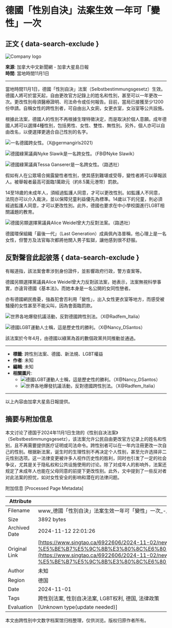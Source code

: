# 德國「性別自決」法案生效 一年可「變性」一次

## 正文 { data-search-exclude }


![Company logo](https://www.singtao.ca/wp-content/themes/singtaoca2019/images/logo.png)

**來源**: 加拿大中文新聞網 - 加拿大星島日報  
**時間**: 當地時間11月1日

---

當地時間11月1日，德國「性別自決」法案（Selbstbestimmungsgesetz）生效。德國人將可於當天起，自由更改官方記錄上的姓名和性別，甚至可以一年更改一次。更改性別毋須醫療證明、司法命令或任何報告。目前，當局已接獲至少1200份申請。自稱女性的跨性別者，可自由出入女廁，女更衣室，女浴室等公共設施。

根據此法案，德國人的性別不再根據生理特徵決定，而是取決於個人意願。成年德國人將可以選擇4種性別，包括男性、女性、雙性、無性別。另外，個人亦可以自由改名，以便選擇更適合自己性別的名字。

![一名德國跨女性。（X@germangirls2021）](https://image.hkhl.hk/f/1024p0/0x0/100/none/b3806c9be0055af49f40526f0c8b4c4f/2024-11/03112024_057_X.jpg)

![德國綠黨議員Nyke Slawik是一名跨女性。（FB@Nyke Slawik）](https://image.hkhl.hk/f/1024p0/0x0/100/none/389b0024add0f5c300e54aaf05a58482/2024-11/03112024_060_FB.jpg)

![德國綠黨議員Tessa Ganserer是一名跨女性。（路透社）](https://image.hkhl.hk/f/1024p0/0x0/100/none/6d83333739af03439bf08a9078370a1b/2024-11/03112024_058_Reuter.png)

假如有人在公眾場合揭露變性者性別，使其感到難堪或受辱，變性者將可以舉報該人。被舉報者最高可面臨1萬歐元（約8.5萬元港幣）罰款。

14至18歲的未成年人，須經過監護人同意，才可以更改性別。如監護人不同意，法院亦可以介入裁決，並以保障兒童利益優先為標準。14歲以下的兒童，則必須經過監護人同意，才可以更改性別。此外，德國也要求在中小學校園進行LGBT相關議題的教育。

![德國另類選擇黨議員Alice Weidel曾大力反對法案。（路透社）](https://image.hkhl.hk/f/1024p0/0x0/100/none/a279f7c4dd74be3377864044c3b1d68c/2024-11/03112024_061_Reuter.jpg)

德國環保組織「最後一代」（Last Generation）成員佩內洛普稱，他心理上是一名女性，但警方及法官每次都將他關入男子監獄，讓他感到很不舒服。

## 反對聲音此起彼落 { data-search-exclude }

有報道指，該法案會牽涉到身份證件，並影響政府行政，警方查案等。

德國另類選擇黨議員Alice Weidel曾大力反對該法案，她表示，法案無視科學事實，亦違背德國《基本法》。而她本身是一名公開的女同性戀者。

亦有德國網民擔憂，強姦犯會否利用「變性」，出入女性更衣室等地方，而感受被騷擾的女性甚至不能尖叫，因為會面臨罰款。

![世界各地爆發抗議活動，反對德國跨性別法。（X@Radfem_Italia）](https://image.hkhl.hk/f/1024p0/0x0/100/none/0e9dbdc630aab47ca39cd90552e79830/2024-11/03112024_053_X.jpg)

![德國LGBT運動人士稱，這是歷史性的勝利。（X@Nancy_DSantos）](https://image.hkhl.hk/f/1024p0/0x0/100/none/484661502f6a5ef9d9d0d637524f0902/2024-11/03112024_052_X.jpg)

該法案於今年4月，由德國以綠黨為首的數個政黨共同推動並通過。

--- 

- **標籤**: 跨性別法案、德國、新法規、LGBT權益  
- **作者**: 未知  
- **編輯**: 未知  
- **相關圖片**: 
  - ![德國LGBT運動人士稱，這是歷史性的勝利。（X@Nancy_DSantos）](https://image.hkhl.hk/f/1024p0/0x0/100/none/6b3e20d9b8a7f11a33ede9a65bb806a7/2024-11/03112024_050_X.jpg)
  - ![世界各地爆發抗議活動，反對德國跨性別法。（X@Radfem_Italia）](https://image.hkhl.hk/f/1024p0/0x0/100/none/4051ddc669a6a0543a7926d83c637d5b/2024-11/03112024_054_X.jpg)

---

以上內容由加拿大星島日報提供。

## 摘要与附加信息

<!-- tcd_abstract -->
本文讨论了德国于2024年11月1日生效的《性别自决法案》（Selbstbestimmungsgesetz），该法案允许公民自由更改官方记录上的姓名和性别，且不再需要提供医疗证明或司法命令。跨性别者可以在一年内注冊更改一次自己的性别。根据新法案，诞生时的生理性别不再决定个人性别，甚至允许选择非二元性别选项。这一法律变更被许多人视作历史性的胜利，同时也引发了一定的社会争议，尤其是关于隐私权和公共设施使用的讨论。除了对成年人的影响外，法案还规定了未成年人也能在父母同意的前提下更改性别。此外，文中提到了一些反对者对此法案的担忧，如对女性安全的影响和潜在的法律问题。
<!-- tcd_abstract_end -->

附加信息 [Processed Page Metadata]

| Attribute       | Value                                  |
|-----------------|----------------------------------------|
| Filename        | www_德國「性別自決」法案生效一年可「變性」一次_-_singtao.ca.md                             |
| Size            | 3892 bytes                           |
| Archived Date   | 2024-11-12 22:01:26                             |
| Original Link   | [https://www.singtao.ca/6922606/2024-11-02/news-%E5%BE%B7%E5%9C%8B%E3%80%8C%E6%80%A7%E5%88%A5%E8%87%AA%E6%B1%BA%E3%80%8D%E6%B3%95%E6%A1%88%E7%94%9F%E6%95%88++%E4%B8%80%E5%B9%B4%E5%8F%AF%E3%80%8C%E8%AE%8A%E6%80%A7%E3%80%8D%E4%B8%80%E6%AC%A1/](https://www.singtao.ca/6922606/2024-11-02/news-%E5%BE%B7%E5%9C%8B%E3%80%8C%E6%80%A7%E5%88%A5%E8%87%AA%E6%B1%BA%E3%80%8D%E6%B3%95%E6%A1%88%E7%94%9F%E6%95%88++%E4%B8%80%E5%B9%B4%E5%8F%AF%E3%80%8C%E8%AE%8A%E6%80%A7%E3%80%8D%E4%B8%80%E6%AC%A1/)                       |
| Author          | 未知                               |
| Region          | 德国                               |
| Date            | 2024-11-01                                 |
| Tags            | 跨性别法案, 性别自决法案, LGBT权利, 德国, 法律政策                                 |
| Evaluation            | [Unknown type(update needed)]                                 |
<!-- tcd_table_end -->

本文由跨性别中文数字档案馆归档整理，仅供浏览。版权归原作者所有。
